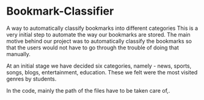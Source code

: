 # Bookmark-Classifier
A way to automatically classify bookmarks into different categories
This is a very initial step to automate the way our bookmarks are stored. The main motive behind our project was to 
automatically classify the bookmarks so that the users would not have to go through the trouble of doing that manually.

At an initial stage we have decided six categories, namely - news, sports, songs, blogs, entertainment, education. These we
felt were the most visited genres by students. 

In the code, mainly the path of the files have to be taken care of,.
